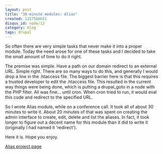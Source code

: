 ```yaml
---
layout: post
title: "30-minute modules: Alias"
created: 1227568651
disqus_id: node/12
category: blog
tags: drupal
---
```

So often there are very simple tasks that never make it into a proper module.  Today the need arose for one of these tasks and I decided to take the small amount of time to do it right.

The premise was simple.  Have a path on our domain redirect to an external URL.  Simple right.  There are so many ways to do this, and generally I would drop a line in the .htaccess file.  The biggest barrier here is that this requires a trusted developer to edit the .htaccess file.  This resulted in the current way things were being done, which is putting a drupal_goto in a node with the PHP filter.  All was fine... until cron.  When cron tried to run, it would eval this code and redirect to the specified URL.

So I wrote Alias module, while on a conference call.  It took all of about 30 minutes to write it.  About 20 minutes of that was spent on creating the admin interface to create, edit, delete and list the aliases.  In fact, it took longer to figure out a decent name for this module than it did to write it (originally I had named it 'redirect').

Here it is.  Hope you enjoy.

<a href="http://drupal.org/project/alias">Alias project page</a>
